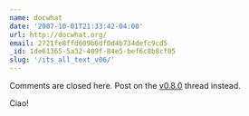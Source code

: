 ```yaml
---
name: docwhat
date: '2007-10-01T21:33:42-04:00'
url: http://docwhat.org/
email: 2721fe8ffd609b6df0d4b734defc9cd5
_id: 1de61365-5a32-409f-84e5-bef6c8b8cf05
slug: '/its_all_text_v06/'
---
```


Comments are closed here. Post on the
<a href="http://docwhat.org/2007/10/its-all-text-v080/" rel="nofollow">v0.8.0</a>
thread instead.

Ciao!
